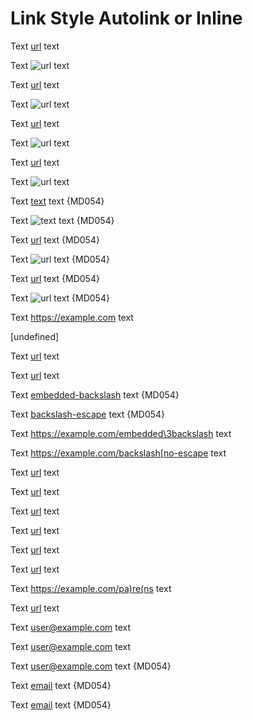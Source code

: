 # Link Style Autolink or Inline

Text [url](https://example.com) text

Text ![url](https://example.com) text

Text [url](<https://example.com>) text

Text ![url](<https://example.com>) text

Text [url](https://example.com "title") text

Text ![url](https://example.com "title") text

Text [url](https://example.com
"title") text

Text ![url](https://example.com
"title") text

Text [text][url] text {MD054}

Text ![text][url] text {MD054}

Text [url][] text {MD054}

Text ![url][] text {MD054}

Text [url] text {MD054}

Text ![url] text {MD054}

Text <https://example.com> text

[url]: https://example.com "title"

[undefined]

Text [url](https://example.com/embedded\3backslash) text

Text [url](https://example.com/backslash\[escape) text

Text [embedded-backslash] text {MD054}

Text [backslash-escape] text {MD054}

Text <https://example.com/embedded\3backslash> text

Text <https://example.com/backslash[no-escape> text

[embedded-backslash]: https://example.com/embedded\3backslash

[backslash-escape]: https://example.com/backslash\[escape

Text [url](<https://example.com/embedded space>) text

Text [url](<https://example.com/embedded)paren>) text

Text [url](https://example.com/\(parens\)) text

Text [url](https://example.com/pa(re(ns))) text

Text [url](relative/path) text

Text [url](#fragment) text

Text <https://example.com/pa)re(ns> text

Text [url](https://example.com/an>g<le>) text

Text <user@example.com> text

Text [user@example.com](user@example.com) text

Text [user@example.com][email] text {MD054}

Text [email][] text {MD054}

Text [email] text {MD054}

[email]: user@example.com

<!-- markdownlint-configure-file {
  "link-fragments": false,
  "link-image-reference-definitions": false,
  "link-image-style": {
    "full": false,
    "collapsed": false,
    "shortcut": false
  }
} -->
